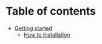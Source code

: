 # Table of contents

* [Getting started](README.md)
  * [How to Installation](readme/how-to-installation.md)
